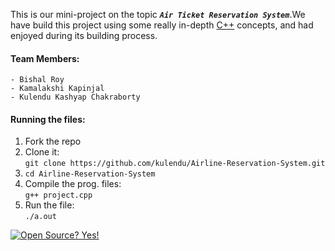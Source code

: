 This is our mini-project on the topic ***``Air Ticket Reservation System``***.We have build this project using some really in-depth [C++](https://github.com/topics/cpp) concepts, and had enjoyed during its building process.

#### Team Members:
    - Bishal Roy
    - Kamalakshi Kapinjal
    - Kulendu Kashyap Chakraborty
    
#### Running the files:
1. Fork the repo
2. Clone it:\
        `git clone https://github.com/kulendu/Airline-Reservation-System.git`
3. `cd Airline-Reservation-System`
4. Compile the prog. files:\
    `g++ project.cpp`
5. Run the file:\
    `./a.out`
    
    
[![Open Source? Yes!](https://badgen.net/badge/Open%20Source%20%3F/Yes%21/blue?icon=github)](https://github.com/kulendu/Airline-Reservation-System)
